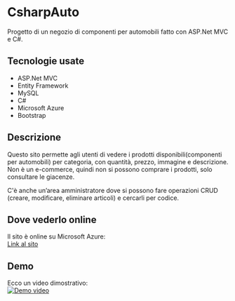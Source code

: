 # CsharpAuto

Progetto di un negozio di componenti per automobili fatto con ASP.Net MVC e C#.

## Tecnologie usate

- ASP.Net MVC  
- Entity Framework  
- MySQL  
- C#  
- Microsoft Azure  
- Bootstrap  

## Descrizione

Questo sito permette agli utenti di vedere i prodotti disponibili(componenti per automobili) per categoria, con quantità, prezzo, immagine e descrizione.  
Non è un e-commerce, quindi non si possono comprare i prodotti, solo consultare le giacenze.  

C'è anche un’area amministratore dove si possono fare operazioni CRUD (creare, modificare, eliminare articoli) e cercarli per codice.

## Dove vederlo online

Il sito è online su Microsoft Azure:  
[Link al sito](https://inventary20250809103119-acdubag4b3h4fuds.italynorth-01.azurewebsites.net/)

## Demo

Ecco un video dimostrativo:  
[![Demo video](https://player.vimeo.com/video/1108803346)](https://player.vimeo.com/video/1108803346)



